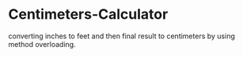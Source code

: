 # Centimeters-Calculator
converting inches to feet and then final result to centimeters by using method overloading.
